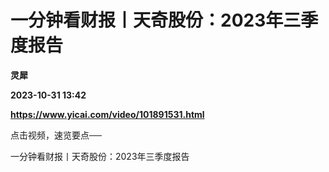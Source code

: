 # 一分钟看财报丨天奇股份：2023年三季度报告
**灵犀**

**2023-10-31 13:42**

**https://www.yicai.com/video/101891531.html**

点击视频，速览要点──

一分钟看财报丨天奇股份：2023年三季度报告
